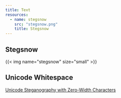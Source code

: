 ```yaml
---
title: Text
resources:
  - name: stegsnow
    src: "stegsnow.png"
    title: Stegsnow
---
```


## Stegsnow
{{< img name="stegsnow" size="small" >}}

## Unicode Whitespace
[Unicode Steganography with Zero-Width Characters](https://330k.github.io/misc_tools/unicode_steganography.html)